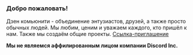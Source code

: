 ### Добро пожаловать!
Дзен комьюнити - объединение энтузиастов, друзей, а также просто обычных людей. Мы любим, ценим и уважаем каждого, кто пришёл к нам. 
Также мы создаём общие проекты. [Ссылка-приглашение](https://discord.gg/mMrydpawwM)

**Мы не являемся аффилированным лицом компании Discord Inc.**
